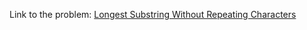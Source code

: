 Link to the problem: [Longest Substring Without Repeating Characters](https://leetcode.com/problems/longest-substring-without-repeating-characters/)